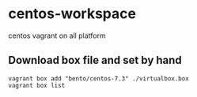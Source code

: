 # centos-workspace
centos vagrant on all platform
## Download box file and set by hand

```
vagrant box add "bento/centos-7.3" ./virtualbox.box
vagrant box list
```